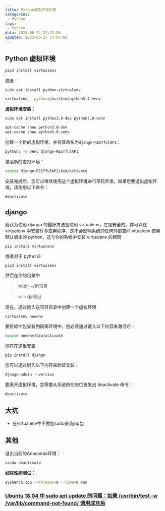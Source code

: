 ```yaml
---
title: Python虚拟环境创建
categories:
 - Python
tags:
 - Python
data: 2023-05-24 22:21:06
updated: 2023-05-27 14:07:03
---
```


## Python 虚拟环境

```bash
pip3 install virtualenv
````

或者：
```bash
sudo apt install python-virtualenv
```

```bash
virtualenv --python=/usr/bin/python3.4 venv
```

**虚拟环境安装：**
```bash
sudo apt install python3.8-dev python3.8-venv
```

```bash
apt-cache show python3.8-dev
apt-cache show python3.8-venv
```

创建一个新的虚拟环境，并将其命名为`django-RESTfulAPI`：

```bash
python3 -m venv django-RESTfulAPI
```

激活新的虚拟环境：

```bash
source django-RESTfulAPI/bin/activate
```

安装完成后，您可以继续使用这个虚拟环境进行项目开发。如果您要退出虚拟环境，请使用以下命令：

```bash
deactivate
```

## django

我认为使用 django 的最好方法是使用 virtualenv，它是安全的，你可以在 virtualenv 中安装许多应用程序，这不会影响系统的任何外部空间 vitualenv 使用默认版本的 python，这与你的系统中安装 virtualenv 的相同

```
pip install virtualenv
```

或者对于 python3

```
pip3 install virtualenv
```

然后在你的目录中

> mkdir ~/新项目
> 
> cd ~/新项目

现在，通过键入在项目目录中创建一个虚拟环境

```undefined
virtualenv newenv
```

要将软件包安装到隔离环境中，您必须通过键入以下内容来激活它：

```bash
source newenv/bin/activate
```

现在在这里安装

```undefined
pip install django
```

您可以通过键入以下内容来验证安装：

```css
django-admin --version
```

要离开虚拟环境，您需要从系统的任何位置发出 deactivate 命令：

```undefined
deactivate
```

## 大坑

* 在virtualenv中不要加sudo安装pip包

## 其他

退出当前的Anaconda环境：

```bash
conda deactivate
```

**线程性能测试：**
```bash
sysbench cpu --threads=8 --time=0 run
```

### [Ubuntu 18.04 中 sudo apt update 的问题：如果 /usr/bin/test -w /var/lib/command-not-found/ 调用成功后](https://askubuntu.com/questions/1041226/problem-with-sudo-apt-update-in-ubuntu-18-04-post-invoke-success-if-usr-bin-te)